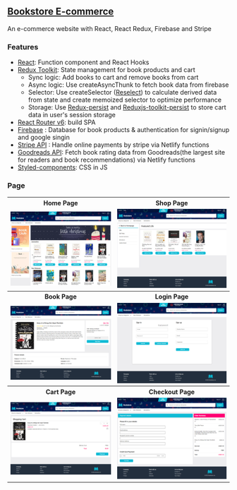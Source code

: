 ## [Bookstore E-commerce ](https://effervescent-muffin-f405f0.netlify.app/)

An e-commerce website with React, React Redux,  Firebase and Stripe


### Features
- [React](https://zh-hant.reactjs.org/): Function component and React Hooks
- [Redux Toolkit](https://redux-toolkit.js.org/): State management for book products and cart
  - Sync logic: Add books to cart  and remove books from cart
  - Async logic: Use createAsyncThunk to fetch book data from firebase
  - Selector: Use createSelector ([Reselect](https://www.npmjs.com/package/reselect)) to calculate derived data from state and create memoized selector to optimize performance
  - Storage: Use [Redux-persist](https://www.npmjs.com/package/redux-persist) and [Reduxjs-toolkit-persist](https://www.npmjs.com/package/reduxjs-toolkit-persist) to store cart data in user's session storage
- [React Router v6](https://reactrouter.com/en/main): build SPA 
- [Firebase](https://firebase.google.com/) : Database for book products & authentication for signin/signup and google singin
- [Stripe API](https://www.npmjs.com/package/stripe) : Handle online payments by stripe via Netlify functions
- [Goodreads API](https://www.goodreads.com/api): Fetch book rating data from Goodreads(the largest site for readers and book recommendations) via Netlify functions
- [Styled-components](https://styled-components.com/): CSS in JS


### Page
<table>
  <tr>
    <th align="center">Home Page</th>
    <th align="center">Shop Page</th>
  </tr>
  <tr>
    <td><img src="https://github.com/jssffl/bookstore-app/blob/main/bookstore-app-homepage.png" width="100%" /></td>
    <td><img src="https://github.com/jssffl/bookstore-app/blob/main/bookstore-app-shoppage.png" width="100%" /> </td>
  </tr>
   <tr>
    <th align="center">Book Page</th>
    <th align="center">Login Page</th>
  </tr>
  <tr>
    <td><img src="https://github.com/jssffl/bookstore-app/blob/main/bookstore-app-bookpage.png" width="100%" /></td>
    <td><img src="https://github.com/jssffl/bookstore-app/blob/main/bookstore-app-authpage.png" width="100%" /> </td>
  </tr>
    <tr>
    <th align="center">Cart Page</td>
    <th align="center">Checkout Page</td>
  </tr>
  <tr>
    <td><img src="https://github.com/jssffl/bookstore-app/blob/main/bookstore-app-cartpage.png" width="100%" /></td>
    <td><img src="https://github.com/jssffl/bookstore-app/blob/main/bookstore-app-checkoutpage.png" width="100%" /> </td>
  </tr>
 </table>
 

